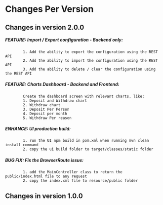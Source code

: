 # Changes Per Version

## Changes in version 2.0.0
##### FEATURE:  Import / Export configuration - Backend only:
            1. Add the ability to export the configuration using the REST API
            2. Add the ability to import the configuration using the REST API
            3. Add the ability to delete / clear the configuration using the REST API

##### FEATURE:  Charts Dashboard - Backend and Frontend:
            Create the dashboard screen with relevant charts, like:
            1. Deposit and Withdraw chart
            2. Withdraw chart
            3. Deposit Per Person
            4. Deposit per month
            5. Withdraw Per reason

##### ENHANCE:  UI production build:
            1. run the UI npm build in pom.xml when running mvn clean install command
            2. copy the ui build folder to target/classes/static folder

##### BUG FIX:  Fix the BrowserRoute issue:
            1. add the MainController class to return the public/index.html file to any request
            2. copy the index.xml file to resource/public folder


## Changes in version 1.0.0
